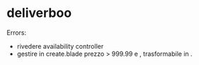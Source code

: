 # deliverboo

Errors:
- rivedere availability controller
- gestire in create.blade prezzo > 999.99 e , trasformabile in .
